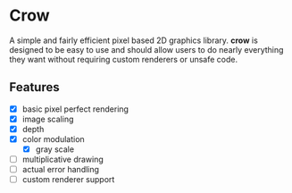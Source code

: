 # Crow

A simple and fairly efficient pixel based 2D graphics library. **crow** is designed to be easy to use and
should allow users to do nearly everything they want without requiring custom renderers or unsafe code.

## Features

- [x] basic pixel perfect rendering
- [x] image scaling
- [x] depth
- [x] color modulation
  - [x] gray scale
- [ ] multiplicative drawing
- [ ] actual error handling
- [ ] custom renderer support
